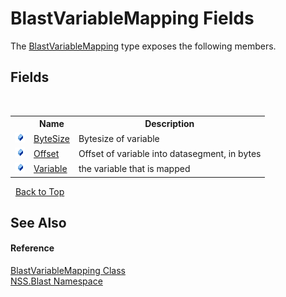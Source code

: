 # BlastVariableMapping Fields
 

The <a href="T_NSS_Blast_BlastVariableMapping">BlastVariableMapping</a> type exposes the following members.


## Fields
&nbsp;<table><tr><th></th><th>Name</th><th>Description</th></tr><tr><td>![Public field](media/pubfield.gif "Public field")</td><td><a href="F_NSS_Blast_BlastVariableMapping_ByteSize">ByteSize</a></td><td>
Bytesize of variable</td></tr><tr><td>![Public field](media/pubfield.gif "Public field")</td><td><a href="F_NSS_Blast_BlastVariableMapping_Offset">Offset</a></td><td>
Offset of variable into datasegment, in bytes</td></tr><tr><td>![Public field](media/pubfield.gif "Public field")</td><td><a href="F_NSS_Blast_BlastVariableMapping_Variable">Variable</a></td><td>
the variable that is mapped</td></tr></table>&nbsp;
<a href="#blastvariablemapping-fields">Back to Top</a>

## See Also


#### Reference
<a href="T_NSS_Blast_BlastVariableMapping">BlastVariableMapping Class</a><br /><a href="N_NSS_Blast">NSS.Blast Namespace</a><br />
